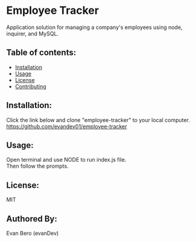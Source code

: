 # Employee Tracker
Application solution for managing a company's employees using node, inquirer, and MySQL.

  ## Table of contents:
  * [Installation](#installation)
  * [Usage](#usage)
  * [License](#license)
  * [Contributing](#authored-by)

  ## Installation:
  Click the link below and clone "employee-tracker" to your local computer.
  https://github.com/evandev01/employee-tracker

  ## Usage:
   Open terminal and use NODE to run index.js file.   
     Then follow the prompts. 

  ## License:
   MIT

   ## Authored By:
   Evan Bero (evanDev)
